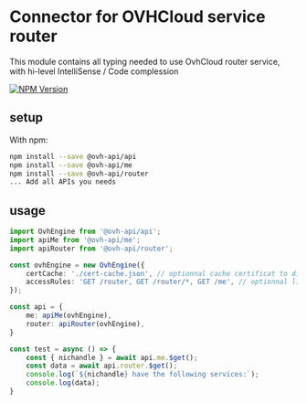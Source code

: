 # Connector for OVHCloud service router

This module contains all typing needed to use OvhCloud router service, with hi-level IntelliSense / Code complession

[![NPM Version](https://img.shields.io/npm/v/@ovh-api/router.svg?style=flat)](https://www.npmjs.org/package/@ovh-api/router)

## setup

With npm:
````bash
npm install --save @ovh-api/api
npm install --save @ovh-api/me
npm install --save @ovh-api/router
... Add all APIs you needs
````

## usage

````typescript
import OvhEngine from '@ovh-api/api';
import apiMe from '@ovh-api/me';
import apiRouter from '@ovh-api/router';

const ovhEngine = new OvhEngine({ 
    certCache: './cert-cache.json', // optionnal cache certificat to disk
    accessRules: 'GET /router, GET /router/*, GET /me', // optionnal limit the requested privileges.
});

const api = {
    me: apiMe(ovhEngine),
    router: apiRouter(ovhEngine),
}

const test = async () => {
    const { nichandle } = await api.me.$get();
    const data = await api.router.$get();
    console.log(`${nichandle} have the following services:`);
    console.log(data);
}

````